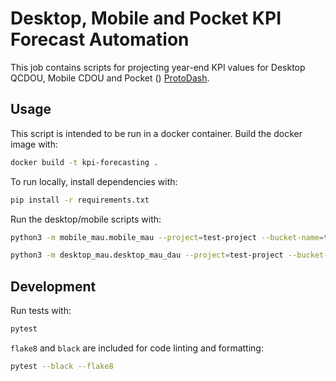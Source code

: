 # Desktop, Mobile and Pocket KPI Forecast Automation

This job contains scripts for projecting year-end KPI values for Desktop 
QCDOU, Mobile CDOU and Pocket () [ProtoDash](https://github.com/mozilla/protodash).

## Usage

This script is intended to be run in a docker container.
Build the docker image with:

```sh
docker build -t kpi-forecasting .
```

To run locally, install dependencies with:

```sh
pip install -r requirements.txt
```

Run the desktop/mobile scripts with: 

```sh   
python3 -m mobile_mau.mobile_mau --project=test-project --bucket-name=test-bucket

python3 -m desktop_mau.desktop_mau_dau --project=test-project --bucket-name=test-bucket
```

## Development

Run tests with:

```sh
pytest
```

`flake8` and `black` are included for code linting and formatting:

```sh
pytest --black --flake8
```
